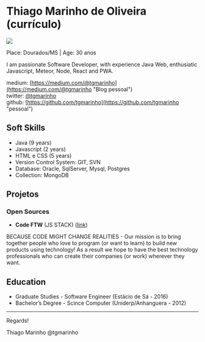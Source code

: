 # Thiago Marinho de Oliveira (currículo)

<img src="https://avatars3.githubusercontent.com/u/380327?s=400&u=61b426b901b8fe02e12019b1fdb67bf0072d4f00&v=4&size=50x50" />

Place: Dourados/MS | Age: 30 anos

I am passionate Software Developer, with experience Java Web, enthusiatic Javascript, Meteor, Node, React and PWA.

medium: [https://medium.com/@tgmarinho](https://medium.com/@tgmarinho "Blog pessoal")  
twitter: [@tgmarinho](http://twitter.com/tgmarinho "professional")  
github: [https://github.com/tgmarinho](https://github.com/tgmarinho "pessoal") 

## Soft Skills

* Java (9 years)
* Javascript (2 years)
* HTML e CSS (5 years)
* Version Control System: GIT, SVN
* Database: Oracle, SqlServer, Mysql, Postgres
* Collection: MongoDB

## Projetos

### Open Sources

* **Code FTW** (JS STACK) ([link](https://github.com/codeftw "github"))  
 
BECAUSE CODE MIGHT CHANGE REALITIES  - Our mission is to bring together people who love to program (or want to learn) to build new products using technology! As a result we hope to have the best technology professionals who can create their companies (or work) wherever they want.


## Education

* Graduate Studies - Software Engineer (Estácio de Sá - 2016)
* Bachelor’s Degree - Scince Computer (Uniderp/Anhanguera - 2012)
 

--- 

Regards!

Thiago Marinho
@tgmarinho
